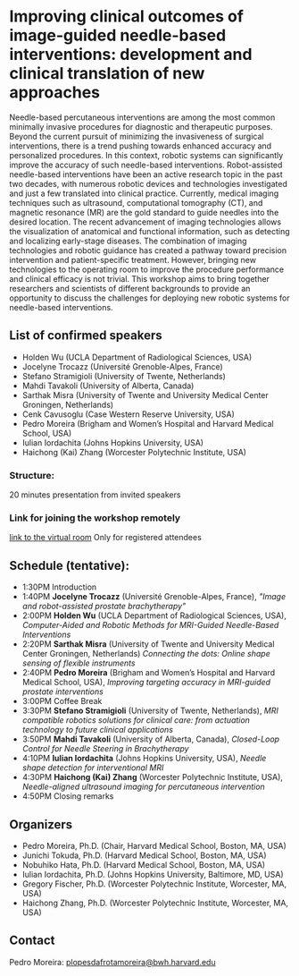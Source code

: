 # Improving clinical outcomes of image-guided needle-based interventions: development and clinical translation of new approaches

Needle-based percutaneous interventions are among the most common minimally invasive procedures for diagnostic and therapeutic purposes. Beyond the current pursuit of minimizing the invasiveness of surgical interventions, there is a trend pushing towards enhanced accuracy and personalized procedures. In this context, robotic systems can significantly improve the accuracy of such needle-based interventions. Robot-assisted needle-based interventions have been an active research topic in the past two decades, with numerous robotic devices and technologies investigated and just a few translated into clinical practice. Currently, medical imaging techniques such as ultrasound, computational tomography (CT), and magnetic resonance (MR) are the gold standard to guide needles into the desired location. The recent advancement of imaging technologies allows the visualization of anatomical and functional information, such as detecting and localizing early-stage diseases. The combination of imaging technologies and robotic guidance has created a pathway toward precision intervention and patient-specific treatment. However, bringing new technologies to the operating room to improve the procedure performance and clinical efficacy is not trivial. This workshop aims to bring together researchers and scientists of different backgrounds to provide an opportunity to discuss the challenges for deploying new robotic systems for needle-based interventions. 

## List of confirmed speakers
* Holden Wu (UCLA Department of Radiological Sciences, USA)
* Jocelyne Trocazz (Université Grenoble-Alpes, France)
* Stefano Stramigioli (University of Twente, Netherlands) 
* Mahdi Tavakoli (University of Alberta, Canada) 
* Sarthak Misra (University of Twente and University Medical Center Groningen, Netherlands)
* Cenk Cavusoglu (Case Western Reserve University, USA)
* Pedro Moreira (Brigham and Women’s Hospital and Harvard Medical School, USA)
* Iulian Iordachita (Johns Hopkins University, USA)
* Haichong (Kai) Zhang (Worcester Polytechnic Institute, USA)

### Structure: 
20 minutes presentation from invited speakers

### Link for joining the workshop remotely
[link to the virtual room](https://bluejeans.com/111198993/4961?src=join_info)
Only for registered attendees

## Schedule (tentative):

* 1:30PM Introduction
* 1:40PM **Jocelyne Trocazz** (Université Grenoble-Alpes, France), *"Image and robot-assisted prostate brachytherapy"*
* 2:00PM **Holden Wu** (UCLA Department of Radiological Sciences, USA), *Computer-Aided and Robotic Methods for MRI-Guided Needle-Based Interventions*
* 2:20PM **Sarthak Misra** (University of Twente and University Medical Center Groningen, Netherlands)  *Connecting the dots: Online shape sensing of flexible instruments*
* 2:40PM **Pedro Moreira** (Brigham and Women’s Hospital and Harvard Medical School, USA), *Improving targeting accuracy in MRI-guided prostate interventions*
* 3:00PM Coffee Break
* 3:30PM **Stefano Stramigioli** (University of Twente, Netherlands), *MRI compatible robotics solutions for clinical care: from actuation technology to future clinical applications*
* 3:50PM **Mahdi Tavakoli** (University of Alberta, Canada), *Closed-Loop Control for Needle Steering in Brachytherapy*
* 4:10PM **Iulian Iordachita** (Johns Hopkins University, USA), *Needle shape detection for interventional MRI*
* 4:30PM **Haichong (Kai) Zhang** (Worcester Polytechnic Institute, USA), *Needle-aligned ultrasound imaging for percutaneous intervention*
* 4:50PM Closing remarks


## Organizers

* Pedro Moreira, Ph.D. (Chair, Harvard Medical School, Boston, MA, USA)
* Junichi Tokuda, Ph.D. (Harvard Medical School, Boston, MA, USA)
* Nobuhiko Hata, Ph.D. (Harvard Medical School, Boston, MA, USA)
* Iulian Iordachita, Ph.D. (Johns Hopkins University, Baltimore, MD, USA)
* Gregory Fischer, Ph.D. (Worcester Polytechnic Institute, Worcester, MA, USA)
* Haichong Zhang, Ph.D. (Worcester Polytechnic Institute, Worcester, MA, USA)

## Contact
Pedro Moreira: plopesdafrotamoreira@bwh.harvard.edu





